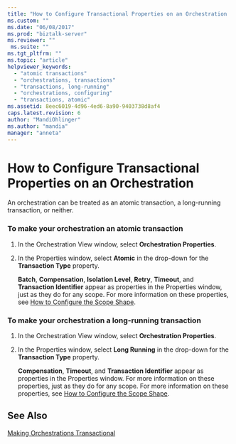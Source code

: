 ```yaml
---
title: "How to Configure Transactional Properties on an Orchestration | Microsoft Docs"
ms.custom: ""
ms.date: "06/08/2017"
ms.prod: "biztalk-server"
ms.reviewer: ""
 ms.suite: ""
ms.tgt_pltfrm: ""
ms.topic: "article"
helpviewer_keywords: 
  - "atomic transactions"
  - "orchestrations, transactions"
  - "transactions, long-running"
  - "orchestrations, configuring"
  - "transactions, atomic"
ms.assetid: 8eec6019-4d96-4ed6-8a90-9403738d8af4
caps.latest.revision: 6
author: "MandiOhlinger"
ms.author: "mandia"
manager: "anneta"
---
```

# How to Configure Transactional Properties on an Orchestration
An orchestration can be treated as an atomic transaction, a long-running transaction, or neither.  
  
### To make your orchestration an atomic transaction  
  
1.  In the Orchestration View window, select **Orchestration Properties**.  
  
2.  In the Properties window, select **Atomic** in the drop-down for the **Transaction Type** property.  
  
     **Batch**, **Compensation**, **Isolation Level**, **Retry**, **Timeout**, and **Transaction Identifier** appear as properties in the Properties window, just as they do for any scope. For more information on these properties, see [How to Configure the Scope Shape](../core/how-to-configure-the-scope-shape.md).  
  
### To make your orchestration a long-running transaction  
  
1.  In the Orchestration View window, select **Orchestration Properties**.  
  
2.  In the Properties window, select **Long Running** in the drop-down for the **Transaction Type** property.  
  
     **Compensation**, **Timeout**, and **Transaction Identifier** appear as properties in the Properties window. For more information on these properties, just as they do for any scope. For more information on these properties, see [How to Configure the Scope Shape](../core/how-to-configure-the-scope-shape.md).  
  
## See Also  
 [Making Orchestrations Transactional](../core/making-orchestrations-transactional.md)
